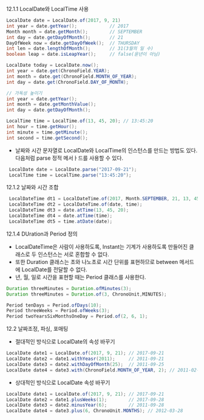 12.1.1 LocalDate와 LocalTime 사용
```java
LocalDate date = LocalDate.of(2017, 9, 21)
int year = date.getYear();            // 2017
Month month = date.getMonth();        // SEPTEMBER
int day = date.getDayOfMonth();       // 21
DayOfWeek now = date.getDayOfWeek();  // THURSDAY
int len = date.lengthOfMonth();       // 31(3월의 일 수)
boolean leap = date.isLeapYear();     // false(윤년이 아님)

LocalDate today = LocalDate.now();
int year = date.get(ChronoField.YEAR);
int month = date.get(ChronoField.MONTH_OF_YEAR);
int day = date.get(ChronoField.DAY_OF_MONTH);

// 가독성 높이기
int year = date.getYear();
int month = date.getMonthValue();
int day = date.getDayOfMonth();

LocalTime time = LocalTime.of(13, 45, 20); // 13:45:20
int hour = time.getHour();
int minute = time.getMinute();
int second = time.getSecond();
```

- 날짜와 시간 문자열로 LocalDate와 LocalTime의 인스턴스를 만드는 방법도 있다. 다음처럼 parse 정적 메서ㅏ드를 사용할 수 있다.

```java
 LocalDate date = LocalDate.parse("2017-09-21");
 LocalTime time = LocalTime.parse("13:45:20");
```

12.1.2 날짜와 시간 조합
```java
 LocalDateTime dt1 = LocalDateTime.of(2017, Month.SEPTEMBER, 21, 13, 45, 20);
 LocalDateTime dt2 = LocalDateTime.of(date, time);
 LocalDateTime dt3 = date.atTime(13, 45, 20);
 LocalDateTime dt4 = date.atTime(time);
 LocalDateTime dt5 = time.atDate(date);
```


12.1.4 DUration과 Period 정의
- LocalDateTime은 사람이 사용하도록, Instant는 기계가 사용하도록 만들어진 클래스로 두 인스턴스는 서로 혼합할 수 없다.
- 또한 Duration 클래스는 초와 나노초로 시간 단위를 표현하므로 between 메서드에 LocalDate를 전달할 수 없다.
- 년, 월, 일로 시간을 표현할 때는 Period 클래스를 사용한다.


```java
Duration threeMinutes = Duration.ofMinutes(3);
Duration threeMinutes = Duration.of(3, ChronoUnit,MINUTES);

Period tenDays = Period.ofDays(10);
Period threeWeeks = Period.ofWeeks(3);
Period twoYearsSixMonthsOneDay = Period.of(2, 6, 1);
```

12.2 날짜조정, 파싱, 포매팅
- 절대적인 방식으로 LocalDate의 속성 바꾸기
```java
LocalDate date1 = LocalDate.of(2017, 9, 21); // 2017-09-21
LocalDate date2 = date1.withYeasr(2011);     // 2011-09-21
LocalDate date3 = date2.withDayOfMonth(25);  // 2011-09-25
LocalDate date4 = date3.with(ChronoField.MONTH_OF_YEAR, 2); // 2011-02-25
```

- 상대적인 방식으로 LocalDate 속성 바꾸기
```java
LocalDate date1 = LocalDate.of(2017, 9, 21); // 2017-09-21
LocalDate date2 = date1.plusWeeks(1);        // 2017-09-28
LocalDate date3 = date2.minusYear(6);        // 2011-09-28
LocalDate date4 = date3.plus(6, ChronoUnit.MONTHS); // 2012-03-28
```

